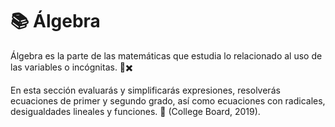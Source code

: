 # 📚 Álgebra

Álgebra es la parte de las matemáticas que estudia lo relacionado al uso de las variables o incógnitas. 🔢✖️

En esta sección evaluarás y simplificarás expresiones, resolverás ecuaciones de primer y segundo grado, así como ecuaciones con radicales, desigualdades lineales y funciones. 📝 (College Board, 2019).
